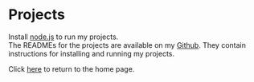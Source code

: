 # Projects

Install [node.js](https://nodejs.org) to run my projects.  
The READMEs for the projects are available on my [Github](https://github.com/thecoder08). They contain instructions for installing and running my projects.

Click [here](/) to return to the home page.
<title>Projects</title>
